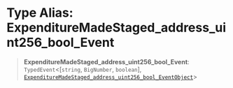 # Type Alias: ExpenditureMadeStaged\_address\_uint256\_bool\_Event

> **ExpenditureMadeStaged\_address\_uint256\_bool\_Event**: `TypedEvent`\<\[`string`, `BigNumber`, `boolean`\], [`ExpenditureMadeStaged_address_uint256_bool_EventObject`](../interfaces/ExpenditureMadeStaged_address_uint256_bool_EventObject.md)\>
